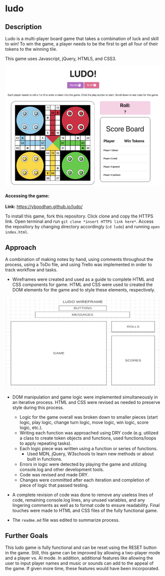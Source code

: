 # ludo

## Description

Ludo is a multi-player board game that takes a combination of luck and skill to win! To win the game, a player needs to be the first to get all four of their tokens to the winning tile.

This game uses Javascript, jQuery, HTML5, and CSS3.

![Slide 1](./images/game.png)

#### Accessing the game:

**Link:** https://yboodhan.github.io/ludo/

To install this game, fork this repository. Click clone and copy the HTTPS link. Open terminal and run `git clone *insert HTTPS link here*`. Access the repository by changing directory accordingly (`cd ludo`) and running `open index.html`.

## Approach

A combination of making notes by hand, using comments throughout the process, using a ToDo file, and using Trello was implemented in order to track workflow and tasks.

* Wireframes were created and used as a guide to complete HTML and CSS components for game. HTML and CSS were used to created the DOM elements for the game and to style these elements, respectively.

<center>
 <img src="./images/wireframe.png" alt="a pic" width="500" height="300" />
</center>

* DOM manipulation and game logic were implemented simultaneously in an iterative process. HTML and CSS were revised as needed to preserve style during this process.
  * Logic for the game overall was broken down to smaller pieces (start logic, play logic, change turn logic, move logic, win logic, score logic, etc.).
  * Writing each function was approached using DRY code (e.g. utilized a class to create token objects and functions, used functions/loops to apply repeating tasks).
  * Each logic piece was written using a function or series of functions.
     * Used MDN, jQuery, W3schools to learn new methods or about built in functions.
  * Errors in logic were detected by playing the game and utilizing console.log and other development tools.
  * Code was revised and made DRY.
  * Changes were committed after each iteration and completion of piece of logic that passed testing.

* A complete revision of code was done to remove any useless lines of code, remaining console.log lines, any unused variables, and any lingering comments as well as to format code to ensure readability. Final touches were made to HTML and CSS files of the fully functional game.

* The `readme.md` file was edited to summarize process.

## Further Goals

This ludo game is fully functional and can be reset using the RESET button in the game. Still, this game can be improved by allowing a two-player mode and a player vs. AI mode. In addition, additional features like allowing the user to input player names and music or sounds can add to the appeal of the game. If given more time, these features would have been incorporated.


